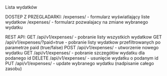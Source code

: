 Lista wydatków

DOSTEP Z PRZEGLADARKI:
/expenses/                          - formularz wyświatlający liste wydatkow
/expenses/<id>                      - formularz pozwalajacy na zmiane wybranego wydatku

REST API:
GET    /api/v1/expenses/            - pobranie listy wszystkich wydatkow
GET    /api/v1/expenses/?paid=true  - pobranie listy wydatkow przefiltrowanych po parametrze paid (true/false)
POST   /api/v1/expenses/            - utworzenie nowego wydatku
GET    /api/v1/expenses/<id>        - pobranie szczegółów wydatku dla podanego id
DELETE /api/v1/expenses/<id>        - usunięcie wydatku o podanym id
PUT    /api/v1/expenses/<id>        - update wybranego wydatku (nadpisanie całego zasobu)